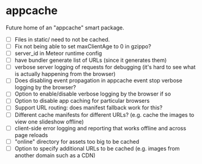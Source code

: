 appcache
========

Future home of an "appcache" smart package.

- [ ] Files in static/ need to not be cached.
- [ ] Fix not being able to set maxClientAge to 0 in gzippo?
- [ ] server_id in Meteor runtime config
- [ ] have bundler generate list of URLs (since it generates them)
- [ ] verbose server logging of requests for debugging (it's hard to see what is actually happening from the browser)
- [ ] Does disabling event propagation in appcache event stop verbose logging by the browser?
- [ ] Option to enable/disable verbose logging by the browser if so
- [ ] Option to disable app caching for particular browsers
- [ ] Support URL routing: does manifest fallback work for this?
- [ ] Different cache manifests for different URLs? (e.g. cache the images to view one slideshow offline)
- [ ] client-side error logging and reporting that works offline and across page reloads
- [ ] "online" directory for assets too big to be cached
- [ ] Option to specify additional URLs to be cached (e.g. images from another domain such as a CDN)
